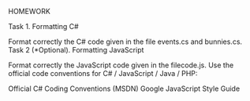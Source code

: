 HOMEWORK

Task 1. Formatting C#

Format correctly the C# code given in the file events.cs and bunnies.cs.
Task 2 (*Optional). Formatting JavaScript

Format correctly the JavaScript code given in the filecode.js.
Use the official code conventions for C# / JavaScript / Java / PHP:

Official C# Coding Conventions (MSDN)
Google JavaScript Style Guide